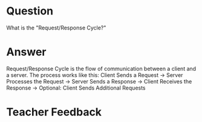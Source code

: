 # Question

What is the "Request/Response Cycle?"

# Answer
Request/Response Cycle is the flow of communication between a client and a server. The process works like this: Client Sends a Request -> Server Processes the Request -> Server Sends a Response -> Client Receives the Response -> Optional: Client Sends Additional Requests

# Teacher Feedback